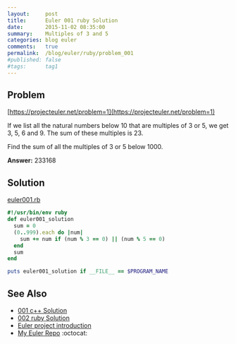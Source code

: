 ```yaml
---
layout:     post
title:      Euler 001 ruby Solution
date:       2015-11-02 08:35:00
summary:    Multiples of 3 and 5
categories: blog euler
comments:   true
permalink:  /blog/euler/ruby/problem_001
#published: false
#tags:      tag1
---
```


## Problem

[https://projecteuler.net/problem=1](https://projecteuler.net/problem=1)

If we list all the natural numbers below 10 that are multiples of 3 or 5, we get 3, 5, 6 and 9. The sum of these multiples is 23.

Find the sum of all the multiples of 3 or 5 below 1000.

**Answer:** 233168

## Solution

[euler001.rb](https://github.com/tvarley/euler/blob/master/ruby/euler001.rb)

```ruby
#!/usr/bin/env ruby
def euler001_solution
  sum = 0
  (0..999).each do |num|
    sum += num if (num % 3 == 0) || (num % 5 == 0)
  end
  sum
end

puts euler001_solution if __FILE__ == $PROGRAM_NAME
```

## See Also
* [001 c++ Solution]({{site.baseurl}}/blog/euler/cpp/problem_001)
* [002 ruby Solution]({{site.baseurl}}/blog/euler/ruby/problem_002)
* [Euler project introduction]({{site.baseurl}}/blog/euler/introduction)
* [My Euler Repo](https://github.com/tvarley/euler) :octocat:
